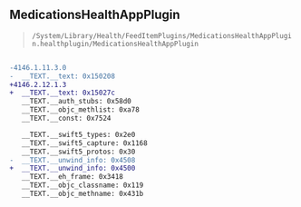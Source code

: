 ## MedicationsHealthAppPlugin

> `/System/Library/Health/FeedItemPlugins/MedicationsHealthAppPlugin.healthplugin/MedicationsHealthAppPlugin`

```diff

-4146.1.11.3.0
-  __TEXT.__text: 0x150208
+4146.2.12.1.3
+  __TEXT.__text: 0x15027c
   __TEXT.__auth_stubs: 0x58d0
   __TEXT.__objc_methlist: 0xa78
   __TEXT.__const: 0x7524

   __TEXT.__swift5_types: 0x2e0
   __TEXT.__swift5_capture: 0x1168
   __TEXT.__swift5_protos: 0x30
-  __TEXT.__unwind_info: 0x4508
+  __TEXT.__unwind_info: 0x4500
   __TEXT.__eh_frame: 0x3418
   __TEXT.__objc_classname: 0x119
   __TEXT.__objc_methname: 0x431b

```
